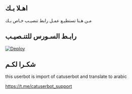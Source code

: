 ## اهـلا بـك
مـن هـنا تستطيـع عمـل رابط تنصيـب خـاص بـك

## رابـط السـورس للتنـصيـب

[![Deploy](https://www.herokucdn.com/deploy/button.svg)](https://heroku.com/deploy?template=https://github.com/emaa25/jmthon)

## شكـرا لكـم 


this userbot is import of catuserbot and translate to arabic

https://t.me/catuserbot_support
